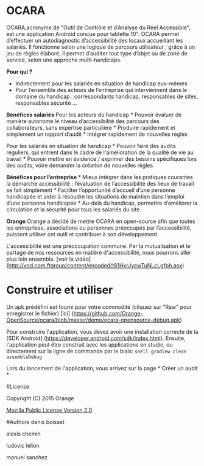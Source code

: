 # OCARA

OCARA,acronyme de "Outil de Contrôle et d’Analyse du Réel Accessible", est une application Android concue pour tablette 10".
OCARA permet d’effectuer un autodiagnostic d’accessibilité des locaux accueillant les salariés. 
Il fonctionne selon une logique de parcours utilisateur ; grâce à un jeu de règles élaboré, il permet d’auditer tout type d’objet ou de zone de service, 
selon une approche multi-handicaps.



**Pour qui ?**
   * Indirectement pour les salariés en situation de handicap eux-mêmes 
   * Pour l’ensemble des acteurs de l’entreprise qui interviennent dans le domaine du handicap : correspondants handicap, responsables de sites, responsables sécurité …


**Bénéfices salariés**
   Pour les acteurs du handicap
	* Pouvoir évaluer de manière autonome le niveau d’accessibilité des parcours des collaborateurs, sans expertise particulière
	* Produire rapidement et simplement un rapport d’audit
	* Intégrer rapidement de nouvelles règles 	

  Pour les salariés en situation de handicap
	* Pouvoir faire des audits réguliers, qui entrent dans le cadre de l'amélioration de la qualité de vie au travail
	* Pouvoir mettre en évidence / exprimer des besoins spécifiques lors des audits, voire demander la création de nouvelles règles


**Bénéfices pour l’entreprise**
    * Mieux intégrer dans les pratiques courantes la démarche accessibilité : l’évaluation de l’accessibilité des lieux de travail se fait simplement 
    * Faciliter l’opportunité d’accueil d’une personne handicapée et aider à résoudre les situations de maintien dans l’emploi d’une personne handicapée
    * Au-delà du handicap, permettre d’améliorer la circulation et la sécurité pour tous les salariés du site 

**Orange** 
 Orange a décidé de mettre OCARA en open-source afin que toutes les entreprises, associations ou personnes préoccupés par l’accessibilité, puissent utiliser cet outil et contribuer à son développement.

 L'accessibilité est une préoccupation commune. Par la mutualisation et le partage de nos ressources en matière d'accessibilité, nous pourrons aller plus loin ensemble. [voir la vidéo] (http://vod.com.ftgroup/content/encoded/t81HxrJyewTuNLcLgfph.asx)



# Construire et utiliser

 Un apk prédéfini est fourni pour votre commodité (cliquez sur "Raw" pour enregistrer le fichier) [ici] (https://github.com/Orange-OpenSource/ocara/blob/master/demo/ocara-opensource-debug.apk)

 Pour construire l'application, vous devez avoir une installation correcte de la [SDK Android] (https://developer.android.com/sdk/index.html).
 Ensuite, l'application peut être construit avec les applications en studio, ou directement sur la ligne de commande par le biais:
	```shell
	gradlew clean assembleDebug
	```

Lors du lancement de l'application, vous arrivez sur la page * Créer un audit *

#License

Copyright (C) 2015 Orange

[Mozilla Public License Version 2.0](https://www.mozilla.org/MPL/2.0)


#Authors
denis boisset

alexis chemin

ludovic lelion

manuel sanchez
